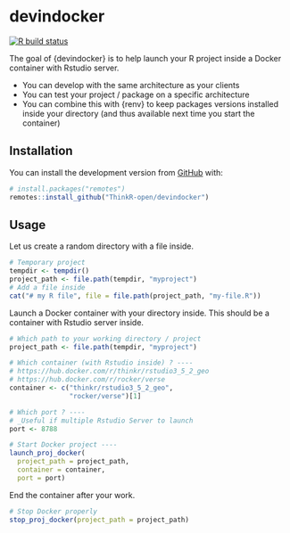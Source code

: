 
<!-- README.md is generated from README.Rmd. Please edit that file -->

# devindocker

<!-- badges: start -->

[![R build
status](https://github.com/ThinkR-open/devindocker/workflows/R-CMD-check/badge.svg)](https://github.com/ThinkR-open/devindocker/actions)
<!-- badges: end -->

The goal of {devindocker} is to help launch your R project inside a
Docker container with Rstudio server.

  - You can develop with the same architecture as your clients
  - You can test your project / package on a specific architecture
  - You can combine this with {renv} to keep packages versions installed
    inside your directory (and thus available next time you start the
    container)

## Installation

You can install the development version from
[GitHub](https://github.com/) with:

``` r
# install.packages("remotes")
remotes::install_github("ThinkR-open/devindocker")
```

## Usage

Let us create a random directory with a file inside.

``` r
# Temporary project
tempdir <- tempdir()
project_path <- file.path(tempdir, "myproject")
# Add a file inside
cat("# my R file", file = file.path(project_path, "my-file.R"))
```

Launch a Docker container with your directory inside. This should be a
container with Rstudio server inside.

``` r
# Which path to your working directory / project
project_path <- file.path(tempdir, "myproject")

# Which container (with Rstudio inside) ? ----
# https://hub.docker.com/r/thinkr/rstudio3_5_2_geo
# https://hub.docker.com/r/rocker/verse
container <- c("thinkr/rstudio3_5_2_geo", 
               "rocker/verse")[1]

# Which port ? ----
# _Useful if multiple Rstudio Server to launch
port <- 8788

# Start Docker project ----
launch_proj_docker(
  project_path = project_path,
  container = container,
  port = port)
```

End the container after your work.

``` r
# Stop Docker properly
stop_proj_docker(project_path = project_path)
```
